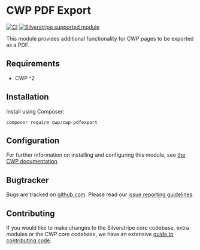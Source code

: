 # CWP PDF Export

[![CI](https://github.com/silverstripe/cwp-pdfexport/actions/workflows/ci.yml/badge.svg)](https://github.com/silverstripe/cwp-pdfexport/actions/workflows/ci.yml)
[![Silverstripe supported module](https://img.shields.io/badge/silverstripe-supported-0071C4.svg)](https://www.silverstripe.org/software/addons/silverstripe-commercially-supported-module-list/)

This module provides additional functionality for CWP pages to be exported as a PDF.

## Requirements

* CWP ^2

## Installation

Install using Composer:

```
composer require cwp/cwp-pdfexport
```

## Configuration

For further information on installing and configuring this module, see [the CWP documentation](https://github.com/silverstripe/cwp/blob/master/docs/en/02_Features/pdf_export.md).

## Bugtracker

Bugs are tracked on [github.com](https://github.com/silverstripe/cwp-pdfexport/issues). Please read our
[issue reporting guidelines](https://docs.silverstripe.org/en/contributing/issues_and_bugs/).

## Contributing

If you would like to make changes to the Silverstripe core codebase, extra modules or the CWP core codebase, we have
an extensive [guide to contributing code](https://docs.silverstripe.org/en/contributing/code).
